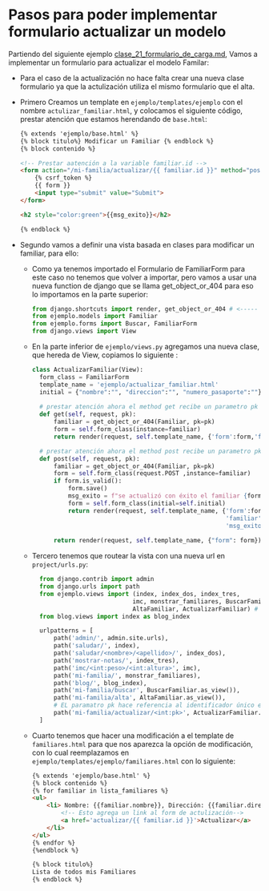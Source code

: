 # Pasos para poder implementar formulario actualizar un modelo
Partiendo del siguiente ejemplo [clase_21_formulario_de_carga.md](clase_21_formulario_de_carga.md), Vamos a implementar un formulario para actualizar el modelo Familar:

- Para el caso de la actualización no hace falta crear una nueva clase formulario ya que la actulización utiliza el mismo
  formulario que el alta.
  
- Primero Creamos un template en `ejemplo/templates/ejemplo` con el nombre `actulizar_familiar.html`, y colocamos el siguiente código, prestar atención que estamos herendando de `base.html`:
  ```html
  {% extends 'ejemplo/base.html' %}
  {% block titulo%} Modificar un Familiar {% endblock %}
  {% block contenido %}

  <!-- Prestar aatención a la variable familiar.id -->
  <form action="/mi-familia/actualizar/{{ familiar.id }}" method="post"> 
      {% csrf_token %}
      {{ form }}
      <input type="submit" value="Submit">
  </form>

  <h2 style="color:green">{{msg_exito}}</h2>

  {% endblock %}
  ``` 

- Segundo vamos a definir una vista basada en clases para modificar un familiar, para ello:
  
    - Como ya tenemos importado el Formulario de FamiliarForm para este caso no tenemos que volver a importar, pero vamos a usar una nueva function de django que se llama get_object_or_404 para eso lo importamos en la parte superior:

      ```python
      from django.shortcuts import render, get_object_or_404 # <----- Nuevo import
      from ejemplo.models import Familiar
      from ejemplo.forms import Buscar, FamiliarForm
      from django.views import View 
      ```

   
  - En la parte inferior de `ejemplo/views.py` agregamos una nueva clase, que hereda de View, copiamos lo siguiente :
    ```python
    class ActualizarFamiliar(View):
      form_class = FamiliarForm
      template_name = 'ejemplo/actualizar_familiar.html'
      initial = {"nombre":"", "direccion":"", "numero_pasaporte":""}
      
      # prestar atención ahora el method get recibe un parametro pk == primaryKey == identificador único
      def get(self, request, pk): 
          familiar = get_object_or_404(Familiar, pk=pk)
          form = self.form_class(instance=familiar)
          return render(request, self.template_name, {'form':form,'familiar': familiar})

      # prestar atención ahora el method post recibe un parametro pk == primaryKey == identificador único
      def post(self, request, pk): 
          familiar = get_object_or_404(Familiar, pk=pk)
          form = self.form_class(request.POST ,instance=familiar)
          if form.is_valid():
              form.save()
              msg_exito = f"se actualizó con éxito el familiar {form.cleaned_data.get('nombre')}"
              form = self.form_class(initial=self.initial)
              return render(request, self.template_name, {'form':form, 
                                                          'familiar': familiar,
                                                          'msg_exito': msg_exito})
          
          return render(request, self.template_name, {"form": form})
    ```
  - Tercero tenemos que routear la vista con una nueva url en `project/urls.py`:
    
    ```python
      from django.contrib import admin
      from django.urls import path
      from ejemplo.views import (index, index_dos, index_tres, 
                                imc, monstrar_familiares, BuscarFamiliar, 
                                AltaFamiliar, ActualizarFamiliar) # <--- NUEVO IMPORT
      from blog.views import index as blog_index

      urlpatterns = [
          path('admin/', admin.site.urls),
          path('saludar/', index),
          path('saludar/<nombre>/<apellido>/', index_dos),
          path('mostrar-notas/', index_tres),
          path('imc/<int:peso>/<int:altura>', imc),
          path('mi-familia/', monstrar_familiares),
          path('blog/', blog_index),
          path('mi-familia/buscar', BuscarFamiliar.as_view()), 
          path('mi-familia/alta', AltaFamiliar.as_view()),
          # EL paramatro pk hace referencia al identificador único en la base de datos para Familiar.
          path('mi-familia/actualizar/<int:pk>', ActualizarFamiliar.as_view()), # NUEVA RUTA PARA BUSCAR FAMILIAR
      ]
    ```

  - Cuarto tenemos que hacer una modificación a el template de `familiares.html` para que nos aparezca la opción de 
    modificación, con lo cual reemplazamos en `ejemplo/templates/ejemplo/familiares.html` con lo siguiente:

    ```html
    {% extends 'ejemplo/base.html' %}
    {% block contenido %}
    {% for familiar in lista_familiares %}
    <ul>
        <li> Nombre: {{familiar.nombre}}, Dirección: {{familiar.direccion}}, Pasaporte: {{familiar.numero_pasaporte}}
            <!-- Esto agrega un link al form de actulización-->
            <a href='actualizar/{{ familiar.id }}'>Actualizar</a>
        </li>
    </ul>
    {% endfor %}
    {%endblock %}

    {% block titulo%}
    Lista de todos mis Familiares
    {% endblock %}
    ```    

    


